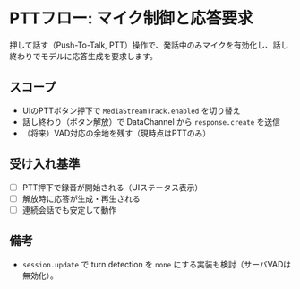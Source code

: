 # PTTフロー: マイク制御と応答要求

押して話す（Push-To-Talk, PTT）操作で、発話中のみマイクを有効化し、話し終わりでモデルに応答生成を要求します。

## スコープ
- UIのPTTボタン押下で `MediaStreamTrack.enabled` を切り替え
- 話し終わり（ボタン解放）で DataChannel から `response.create` を送信
- （将来）VAD対応の余地を残す（現時点はPTTのみ）

## 受け入れ基準
- [ ] PTT押下で録音が開始される（UIステータス表示）
- [ ] 解放時に応答が生成・再生される
- [ ] 連続会話でも安定して動作

## 備考
- `session.update` で turn detection を `none` にする実装も検討（サーバVADは無効化）。

